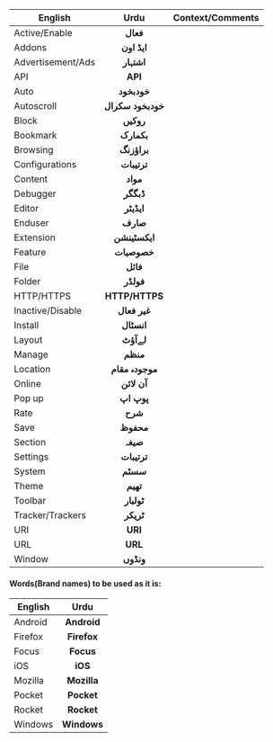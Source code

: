 | English         | Urdu         |Context/Comments
| ------------- |:-------------:|:-------------:|
| Active/Enable |**فعال**|
| Addons  |**ایڈ اون**|
|Advertisement/Ads|**اشتہار**|
| API  |**API**|
|Auto|**خودبخود**|
|Autoscroll  |**خودبخود سکرال**|
|Block|**روکیں**|
|Bookmark  |**بکمارک**|
|Browsing |**براؤزنگ**|
|Configurations |**ترتیبات**|
|Content |**مواد**|
|Debugger |**ڈبگگر**|
|Editor |**ایڈیٹر**|
|Enduser |**صارف**|
|Extension |**ایکسٹینشن**|
|Feature|**خصوصیات**|
|File |**فائل**|
|Folder |**فولڈر**|
|HTTP/HTTPS|**HTTP/HTTPS**|
|Inactive/Disable |**غیر فعال**|
|Install |**انسٹال**|
|Layout |**لےآؤٹ**|
|Manage |**منظم**|
|Location |**موجودہ مقام**|
|Online |**آن لائن**|
|Pop up|**پوپ اپ**|
|Rate |**شرح**|
|Save |**محفوظ**|
|Section |**صیغہ**|
|Settings |**ترتیبات**|
|System |**سسٹم**|
|Theme|**تھیم**|
|Toolbar |**ٹولبار**|
|Tracker/Trackers |**ٹریکر**|
|URI|**URI**|
|URL|**URL**|
|Window |**ونڈوں**|


#### Words(Brand names) to be used as it is:
| English         | Urdu         
| ------------- |:-------------:|
|Android |**Android**|
|Firefox |**Firefox**|
|Focus |**Focus**|
|iOS |**iOS**|
|Mozilla |**Mozilla**|
|Pocket |**Pocket**|
|Rocket |**Rocket**|
|Windows|**Windows**|
